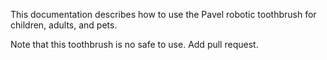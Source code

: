 This documentation describes how to use the Pavel robotic 
toothbrush for children, adults, and pets.

Note that this toothbrush is no safe to use. Add pull request.
